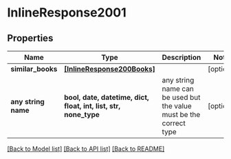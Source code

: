 # InlineResponse2001


## Properties
Name | Type | Description | Notes
------------ | ------------- | ------------- | -------------
**similar_books** | [**[InlineResponse200Books]**](InlineResponse200Books.md) |  | [optional] 
**any string name** | **bool, date, datetime, dict, float, int, list, str, none_type** | any string name can be used but the value must be the correct type | [optional]

[[Back to Model list]](../README.md#documentation-for-models) [[Back to API list]](../README.md#documentation-for-api-endpoints) [[Back to README]](../README.md)


